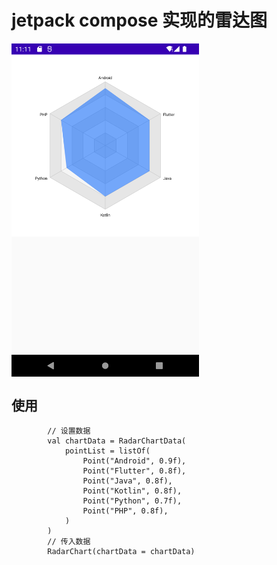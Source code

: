 # jetpack compose 实现的雷达图

<img src="./screenshot/Screenshot_20220315_111143.png" width = "300"  alt="" align=center />

## 使用
```
        // 设置数据
        val chartData = RadarChartData(
            pointList = listOf(
                Point("Android", 0.9f),
                Point("Flutter", 0.8f),
                Point("Java", 0.8f),
                Point("Kotlin", 0.8f),
                Point("Python", 0.7f),
                Point("PHP", 0.8f),
            )
        )
        // 传入数据
        RadarChart(chartData = chartData)
```
